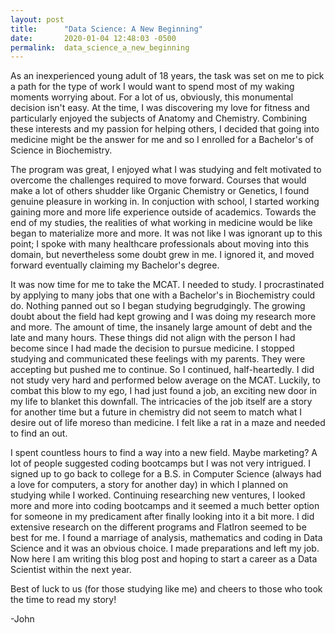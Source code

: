 ```yaml
---
layout: post
title:      "Data Science: A New Beginning"
date:       2020-01-04 12:48:03 -0500
permalink:  data_science_a_new_beginning
---
```



As an inexperienced young adult of 18 years, the task was set on me to pick a path for the type of work I would want to spend most of my waking moments worrying about. For a lot of us, obviously, this monumental decision isn't easy. At the time, I was discovering my love for fitness and particularly enjoyed the subjects of Anatomy and Chemistry. Combining these interests and my passion for helping others, I decided that going into medicine might be the answer for me and so I enrolled for a Bachelor's of Science in Biochemistry.

The program was great, I enjoyed what I was studying and felt motivated to overcome the challenges required to move forward. Courses that would make a lot of others shudder like Organic Chemistry or Genetics, I found genuine pleasure in working in. In conjuction with school, I started working gaining more and more life experience outside of academics. Towards the end of my studies, the realities of what working in medicine would be like began to materialize more and more. It was not like I was ignorant up to this point; I spoke with many healthcare professionals about moving into this domain, but nevertheless some doubt grew in me. I ignored it, and moved forward eventually claiming my Bachelor's degree.

It was now time for me to take the MCAT. I needed to study. I procrastinated by applying to many jobs that one with a Bachelor's in Biochemistry could do. Nothing panned out so I began studying begrudgingly. The growing doubt about the field had kept growing and I was doing my research more and more. The amount of time, the insanely large amount of debt and the late and many hours. These things did not align with the person I had become since I had made the decision to pursue medicine. I stopped studying and communicated these feelings with my parents. They were accepting but pushed me to continue. So I continued, half-heartedly. I did not study very hard and performed below average on the MCAT. Luckily, to combat this blow to my ego, I had just found a job, an exciting new door in my life to blanket this downfall. The intricacies of the job itself are a story for another time but a future in chemistry did not seem to match what I desire out of life moreso than medicine. I felt like a rat in a maze and needed to find an out.

I spent countless hours to find a way into a new field. Maybe marketing? A lot of people suggested coding bootcamps but I was not very intrigued. I signed up to go back to college for a B.S. in Computer Science (always had a love for computers, a story for another day) in which I planned on studying while I worked. Continuing researching new ventures, I looked more and more into coding bootcamps and it seemed a much better option for someone in my predicament after finally looking into it a bit more. I did extensive research on the different programs and FlatIron seemed to be best for me. I found a marriage of analysis, mathematics and coding in Data Science and it was an obvious choice. I made preparations and left my job. Now here I am writing this blog post and hoping to start a career as a Data Scientist within the next year.

Best of luck to us (for those studying like me) and cheers to those who took the time to read my story!

-John




